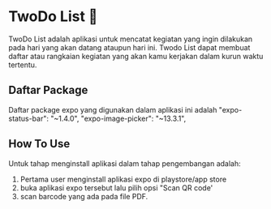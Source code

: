 # TwoDo List 📃
<p> TwoDo List adalah aplikasi untuk mencatat kegiatan yang ingin dilakukan pada hari yang akan datang ataupun hari ini. Twodo List dapat membuat daftar atau rangkaian kegiatan yang akan kamu kerjakan dalam kurun waktu tertentu.</p>

## Daftar Package

<p>Daftar package expo yang digunakan dalam aplikasi ini adalah
  "expo-status-bar": "~1.4.0",
  "expo-image-picker": "~13.3.1",

## How To Use

  Untuk tahap menginstall aplikasi dalam tahap pengembangan adalah:
1. Pertama user menginstall aplikasi expo di playstore/app store
2. buka aplikasi expo tersebut lalu pilih opsi "Scan QR code'
3. scan barcode yang ada pada file PDF.

  
